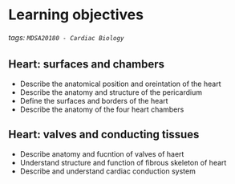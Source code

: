 # Learning objectives
###### tags: `MDSA20180 - Cardiac Biology`

## Heart: surfaces and chambers
- Describe the anatomical position and oreintation of the heart
- Describe the anatomy and structure of the pericardium
- Define the surfaces and borders of the heart
- Describe the anatomy of the four heart chambers

## Heart: valves and conducting tissues
- Describe anatomy and fucntion of valves of haert
- Understand structure and function of fibrous skeleton of heart
- Describe and understand cardiac conduction system

